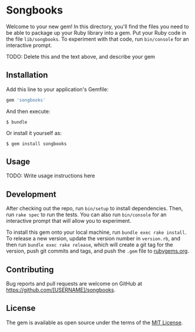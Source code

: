 # Songbooks

Welcome to your new gem! In this directory, you'll find the files you need to be able to package up your Ruby library into a gem. Put your Ruby code in the file `lib/songbooks`. To experiment with that code, run `bin/console` for an interactive prompt.

TODO: Delete this and the text above, and describe your gem

## Installation

Add this line to your application's Gemfile:

```ruby
gem 'songbooks'
```

And then execute:

    $ bundle

Or install it yourself as:

    $ gem install songbooks

## Usage

TODO: Write usage instructions here

## Development

After checking out the repo, run `bin/setup` to install dependencies. Then, run `rake spec` to run the tests. You can also run `bin/console` for an interactive prompt that will allow you to experiment.

To install this gem onto your local machine, run `bundle exec rake install`. To release a new version, update the version number in `version.rb`, and then run `bundle exec rake release`, which will create a git tag for the version, push git commits and tags, and push the `.gem` file to [rubygems.org](https://rubygems.org).

## Contributing

Bug reports and pull requests are welcome on GitHub at https://github.com/[USERNAME]/songbooks.


## License

The gem is available as open source under the terms of the [MIT License](http://opensource.org/licenses/MIT).

